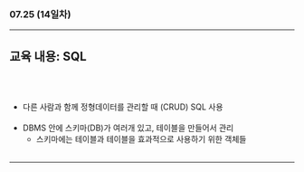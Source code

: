 ###  07.25 (14일차)
---
교육 내용: SQL 
---
<br><br>

- 다른 사람과 함께 정형데이터를 관리할 때 (CRUD) SQL 사용<br><br>
- DBMS 안에 스키마(DB)가 여러개 있고, 테이블을 만들어서 관리
  - 스키마에는 테이블과 테이블을 효과적으로 사용하기 위한 객체들 <br><br>
***
